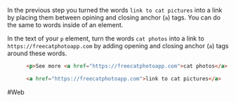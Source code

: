 In the previous step you turned the words `link to cat pictures` into a link by placing them between opining and closing anchor (`a`) tags. You can do the same to words inside of an element.

In the text of your `p` element, turn the words `cat photos` into a link to `https://freecatphotoapp.com` by adding opening and closing anchor (`a`) tags around these words.

```html
      <p>See more <a href="https://freecatphotoapp.com">cat photos</a> in our gallery.</p>

      <a href="https://freecatphotoapp.com">link to cat pictures</a>
```


#Web